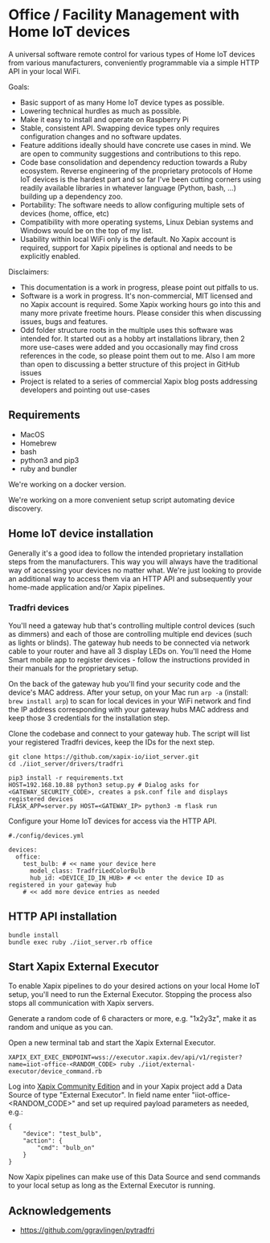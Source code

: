 # Office / Facility Management with Home IoT devices

A universal software remote control for various types of Home IoT devices from various manufacturers, conveniently programmable via a simple HTTP API in your local WiFi.

Goals:
- Basic support of as many Home IoT device types as possible.
- Lowering technical hurdles as much as possible.
- Make it easy to install and operate on Raspberry Pi
- Stable, consistent API. Swapping device types only requires configuration changes and no software updates.
- Feature additions ideally should have concrete use cases in mind. We are open to community suggestions and contributions to this repo.
- Code base consolidation and dependency reduction towards a Ruby ecosystem. Reverse engineering of the proprietary protocols of Home IoT devices is the hardest part and so far I've been cutting corners using readily available libraries in whatever language (Python, bash, ...) building up a dependency zoo.
- Portability: The software needs to allow configuring multiple sets of devices (home, office, etc)
- Compatibility with more operating systems, Linux Debian systems and Windows would be on the top of my list.
- Usability within local WiFi only is the default. No Xapix account is required, support for Xapix pipelines is optional and needs to be explicitly enabled.

Disclaimers:
- This documentation is a work in progress, please point out pitfalls to us.
- Software is a work in progress. It's non-commercial, MIT licensed and no Xapix account is required. Some Xapix working hours go into this and many more private freetime hours. Please consider this when discussing issues, bugs and features. 
- Odd folder structure roots in the multiple uses this software was intended for. It started out as a hobby art installations library, then 2 more use-cases were added and you occasionally may find cross references in the code, so please point them out to me. Also I am more than open to discussing a better structure of this project in GitHub issues
- Project is related to a series of commercial Xapix blog posts addressing developers and pointing out use-cases

## Requirements

- MacOS
- Homebrew
- bash
- python3 and pip3
- ruby and bundler

We're working on a docker version.

We're working on a more convenient setup script automating device discovery.

## Home IoT device installation

Generally it's a good idea to follow the intended proprietary installation steps from the manufacturers. This way you will always have the traditional way of accessing your devices no matter what. We're just looking to provide an additional way to access them via an HTTP API and subsequently your home-made application and/or Xapix pipelines.

### Tradfri devices

You'll need a gateway hub that's controlling multiple control devices (such as dimmers) and each of those are controlling multiple end devices (such as lights or blinds). The gateway hub needs to be connected via network cable to your router and have all 3 display LEDs on. You'll need the Home Smart mobile app to register devices - follow the instructions provided in their manuals for the proprietary setup.

On the back of the gateway hub you'll find your security code and the device's MAC address. After your setup, on your Mac run `arp -a` (install: `brew install arp`) to scan for local devices in your WiFi network and find the IP address corresponding with your gateway hubs MAC address and keep those 3 credentials for the installation step.

Clone the codebase and connect to your gateway hub. The script will list your registered Tradfri devices, keep the IDs for the next step.

```
git clone https://github.com/xapix-io/iiot_server.git
cd ./iiot_server/drivers/tradfri

pip3 install -r requirements.txt
HOST=192.168.10.88 python3 setup.py # Dialog asks for <GATEWAY_SECURITY_CODE>, creates a psk.conf file and displays registered devices
FLASK_APP=server.py HOST=<GATEWAY_IP> python3 -m flask run
```

Configure your Home IoT devices for access via the HTTP API.

```
#./config/devices.yml

devices:
  office:
    test_bulb: # << name your device here
      model_class: TradfriLedColorBulb
      hub_id: <DEVICE_ID_IN_HUB> # << enter the device ID as registered in your gateway hub
    # << add more device entries as needed
```

## HTTP API installation

```
bundle install
bundle exec ruby ./iiot_server.rb office
```

## Start Xapix External Executor

To enable Xapix pipelines to do your desired actions on your local Home IoT setup, you'll need to run the External Executor. Stopping the process also stops all communication with Xapix servers.

Generate a random code of 6 characters or more, e.g. "1x2y3z", make it as random and unique as you can. 

Open a new terminal tab and start the Xapix External Executor.

```
XAPIX_EXT_EXEC_ENDPOINT=wss://executor.xapix.dev/api/v1/register?name=iiot-office-<RANDOM_CODE> ruby ./iiot/external-executor/device_command.rb
```

Log into [Xapix Community Edition](cloud.xapix.io) and in your Xapix project add a Data Source of type "External Executor". In field name enter "iiot-office-<RANDOM_CODE>" and set up required payload parameters as needed, e.g.:

```
{
	"device": "test_bulb",
	"action": {
		"cmd": "bulb_on"
	}
}
```

Now Xapix pipelines can make use of this Data Source and send commands to your local setup as long as the External Executor is running.

## Acknowledgements

- https://github.com/ggravlingen/pytradfri
